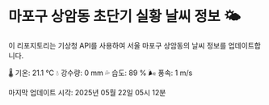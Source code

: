 
# 마포구 상암동 초단기 실황 날씨 정보 🌤️

이 리포지토리는 기상청 API를 사용하여 서울 마포구 상암동의 날씨 정보를 업데이트합니다. 

🌡️ 기온: 21.1 ℃
💧 강수량: 0 mm
💦 습도: 89 %
🌬️ 풍속: 1 m/s

마지막 업데이트 시각: 2025년 05월 22일 05시 12분    
